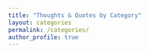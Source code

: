 ```yaml
---
title: "Thoughts & Quotes by Category"
layout: categories
permalink: /categories/
author_profile: true
---
```

